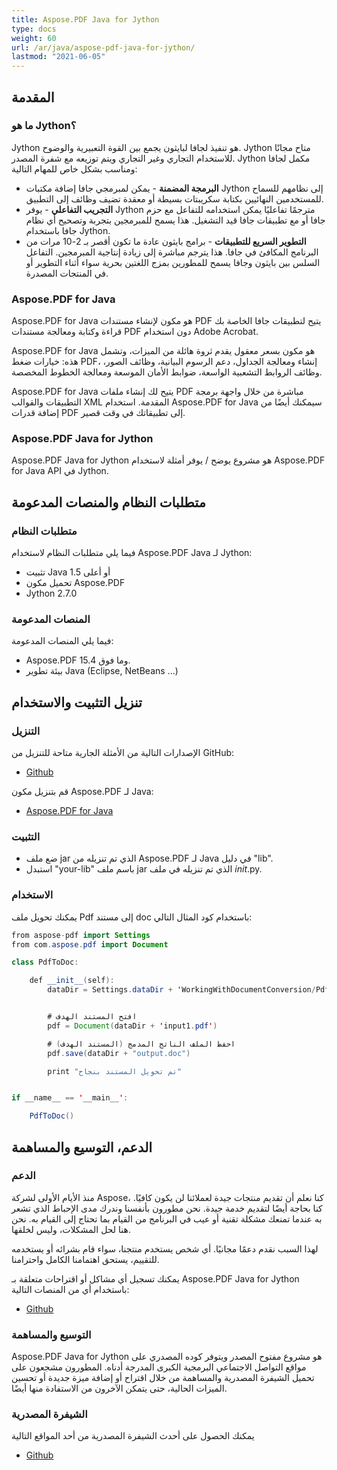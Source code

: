 ```yaml
---
title: Aspose.PDF Java for Jython
type: docs
weight: 60
url: /ar/java/aspose-pdf-java-for-jython/
lastmod: "2021-06-05"
---
```


## المقدمة

### ما هو Jython؟

Jython هو تنفيذ لجافا لبايثون يجمع بين القوة التعبيرية والوضوح. Jython متاح مجانًا للاستخدام التجاري وغير التجاري ويتم توزيعه مع شفرة المصدر. Jython مكمل لجافا ومناسب بشكل خاص للمهام التالية:

- **البرمجة المضمنة** - يمكن لمبرمجي جافا إضافة مكتبات Jython إلى نظامهم للسماح للمستخدمين النهائيين بكتابة سكريبتات بسيطة أو معقدة تضيف وظائف إلى التطبيق.
- **التجريب التفاعلي** - يوفر Jython مترجمًا تفاعليًا يمكن استخدامه للتفاعل مع حزم جافا أو مع تطبيقات جافا قيد التشغيل. هذا يسمح للمبرمجين بتجربة وتصحيح أي نظام جافا باستخدام Jython.
- **التطوير السريع للتطبيقات** - برامج بايثون عادة ما تكون أقصر بـ 2-10 مرات من البرنامج المكافئ في جافا.
 هذا يترجم مباشرة إلى زيادة إنتاجية المبرمجين. التفاعل السلس بين بايثون وجافا يسمح للمطورين بمزج اللغتين بحرية سواء أثناء التطوير أو في المنتجات المصدرة.

### Aspose.PDF for Java

Aspose.PDF for Java هو مكون لإنشاء مستندات PDF يتيح لتطبيقات جافا الخاصة بك قراءة وكتابة ومعالجة مستندات PDF دون استخدام Adobe Acrobat.

Aspose.PDF for Java هو مكون بسعر معقول يقدم ثروة هائلة من الميزات، وتشمل هذه: خيارات ضغط PDF، إنشاء ومعالجة الجداول، دعم الرسوم البيانية، وظائف الصور، وظائف الروابط التشعبية الواسعة، ضوابط الأمان الموسعة ومعالجة الخطوط المخصصة.

Aspose.PDF for Java يتيح لك إنشاء ملفات PDF مباشرة من خلال واجهة برمجة التطبيقات والقوالب XML المقدمة. استخدام Aspose.PDF for Java سيمكنك أيضًا من إضافة قدرات PDF إلى تطبيقاتك في وقت قصير.

### Aspose.PDF Java for Jython

Aspose.PDF Java for Jython هو مشروع يوضح / يوفر أمثلة لاستخدام Aspose.PDF for Java API في Jython.
## متطلبات النظام والمنصات المدعومة

### متطلبات النظام

فيما يلي متطلبات النظام لاستخدام Aspose.PDF Java لـ Jython:

- تثبيت Java 1.5 أو أعلى
- تحميل مكون Aspose.PDF
- Jython 2.7.0

### المنصات المدعومة

فيما يلي المنصات المدعومة:

- Aspose.PDF 15.4 وما فوق.
- بيئة تطوير Java (Eclipse, NetBeans ...)

## تنزيل التثبيت والاستخدام

### التنزيل

الإصدارات التالية من الأمثلة الجارية متاحة للتنزيل من GitHub:

- [Github](https://github.com/aspose-pdf/Aspose.PDF-for-Java/tree/master/Plugins/Aspose-Pdf-Java-for-Jython)

قم بتنزيل مكون Aspose.PDF لـ Java:

- [Aspose.PDF for Java](https://downloads.aspose.com/pdf/java)

### التثبيت

- ضع ملف jar الذي تم تنزيله من Aspose.PDF لـ Java في دليل "lib".
- استبدل "your-lib" باسم ملف jar الذي تم تنزيله في ملف _*init*_.py.

### الاستخدام

يمكنك تحويل ملف Pdf إلى مستند doc باستخدام كود المثال التالي:

```java
from aspose-pdf import Settings
from com.aspose.pdf import Document

class PdfToDoc:

    def __init__(self):
        dataDir = Settings.dataDir + 'WorkingWithDocumentConversion/PdfToDoc/'


        # افتح المستند الهدف
        pdf = Document(dataDir + 'input1.pdf')

        # احفظ الملف الناتج المدمج (المستند الهدف)
        pdf.save(dataDir + "output.doc")

        print "تم تحويل المستند بنجاح"


if __name__ == '__main__':       

    PdfToDoc()
```


## الدعم، التوسيع والمساهمة

### الدعم

منذ الأيام الأولى لشركة Aspose، كنا نعلم أن تقديم منتجات جيدة لعملائنا لن يكون كافيًا. كنا بحاجة أيضًا لتقديم خدمة جيدة. نحن مطورون بأنفسنا وندرك مدى الإحباط الذي تشعر به عندما تمنعك مشكلة تقنية أو عيب في البرنامج من القيام بما تحتاج إلى القيام به. نحن هنا لحل المشكلات، وليس لخلقها.

لهذا السبب نقدم دعمًا مجانيًا. أي شخص يستخدم منتجنا، سواء قام بشرائه أو يستخدمه للتقييم، يستحق اهتمامنا الكامل واحترامنا.

يمكنك تسجيل أي مشاكل أو اقتراحات متعلقة بـ Aspose.PDF Java for Jython باستخدام أي من المنصات التالية:

- [Github](https://github.com/aspose-pdf/Aspose.PDF-for-Java/issues)

### التوسيع والمساهمة

Aspose.PDF Java for Jython هو مشروع مفتوح المصدر ويتوفر كوده المصدري على مواقع التواصل الاجتماعي البرمجية الكبرى المدرجة أدناه.
 المطورون مشجعون على تحميل الشيفرة المصدرية والمساهمة من خلال اقتراح أو إضافة ميزة جديدة أو تحسين الميزات الحالية، حتى يتمكن الآخرون من الاستفادة منها أيضًا.

### الشيفرة المصدرية

يمكنك الحصول على أحدث الشيفرة المصدرية من أحد المواقع التالية

- [Github](https://github.com/aspose-pdf/Aspose.PDF-for-Java)